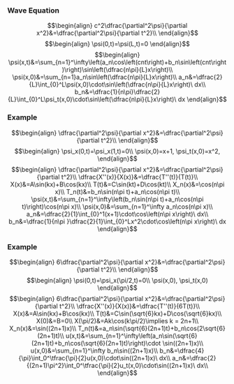 ### Wave Equation
$$\begin{align}
c^2\dfrac{\partial^2\psi}{\partial x^2}&=\dfrac{\partial^2\psi}{\partial t^2}\\
\end{align}$$
$$\begin{align}
\psi(0,t)=\psi(L,t)=0
\end{align}$$
$$\begin{align}
\psi(x,t)&=\sum_{n=1}^\infty\left(a_n\cos\left(cnt\right)+b_n\sin\left(cnt\right)\right)\sin\left(\dfrac{n\pi}{L}x\right)\\
\psi(x,0)&=\sum_{n=1}a_n\sin\left(\dfrac{n\pi}{L}x\right)\\
a_n&=\dfrac{2}{L}\int_{0}^L\psi(x,0)\cdot\sin\left(\dfrac{n\pi}{L}x\right)\ dx\\
b_n&=\dfrac{1}{n\pi}\dfrac{2}{L}\int_{0}^L\psi_t(x,0)\cdot\sin\left(\dfrac{n\pi}{L}x\right)\ dx
\end{align}$$

### Example
$$\begin{align}
\dfrac{\partial^2\psi}{\partial x^2}&=\dfrac{\partial^2\psi}{\partial t^2}\\
\end{align}$$
$$\begin{align}
\psi_x(0,t)=\psi_x(1,t)=0\\
\psi(x,0)=x+1, \psi_t(x,0)=x^2,
\end{align}$$
$$\begin{align}
\dfrac{\partial^2\psi}{\partial x^2}&=\dfrac{\partial^2\psi}{\partial t^2}\\
\dfrac{X''(x)}{X(x)}&=\dfrac{T''(t)}{T(t)}\\
X(x)&=A\sin(kx)+B\cos(kx)\\
T(t)&=C\sin(kt)+D\cos(kt)\\
X_n(x)&=\cos(n\pi x)\\
T_n(t)&=b_n\sin(n\pi t)+a_n\cos(n\pi t)\\
\psi(x,t)&=\sum_{n=1}^\infty\left(b_n\sin(n\pi t)+a_n\cos(n\pi t)\right)\cos(n\pi x)\\
\psi(x,0)&=\sum_{n=1}^\infty a_n\cos(n\pi x)\\
a_n&=\dfrac{2}{1}\int_{0}^1(x+1)\cdot\cos\left(n\pi x\right)\ dx\\
b_n&=\dfrac{1}{n\pi }\dfrac{2}{1}\int_{0}^Lx^2\cdot\cos\left(n\pi x\right)\ dx
\end{align}$$

### Example
$$\begin{align}
6\dfrac{\partial^2\psi}{\partial x^2}&=\dfrac{\partial^2\psi}{\partial t^2}\\
\end{align}$$
$$\begin{align}
\psi(0,t)=\psi_x(\pi/2,t)=0\\
\psi(x,0), \psi_t(x,0)
\end{align}$$
$$\begin{align}
6\dfrac{\partial^2\psi}{\partial x^2}&=\dfrac{\partial^2\psi}{\partial t^2}\\
\dfrac{X''(x)}{X(x)}&=\dfrac{T''(t)}{6T(t)}\\
X(x)&=A\sin(kx)+B\cos(kx)\\
T(t)&=C\sin(\sqrt{6}kx)+D\cos(\sqrt{6}kx)\\
X(0)&=B=0\\
X(\pi/2)&=Ak\cos(k\pi/2)\implies k = 2n+1\\
X_n(x)&=\sin((2n+1)x)\\
T_n(t)&=a_n\sin(\sqrt{6}(2n+1)t)+b_n\cos(2\sqrt{6}(2n+1)t)\\
u(x,t)&=\sum_{n=1}^\infty\left(a_n\sin(\sqrt{6}(2n+1)t)+b_n\cos(\sqrt{6}(2n+1)t)\right)\cdot \sin((2n+1)x)\\
u(x,0)&=\sum_{n=1}^\infty b_n\sin((2n+1)x)\\
b_n&=\dfrac{4}{\pi}\int_0^\tfrac{\pi}{2}u(x,0)\cdot\sin((2n+1)x)\ dx\\
a_n&=\dfrac{2}{(2n+1)\pi^2}\int_0^\tfrac{\pi}{2}u_t(x,0)\cdot\sin((2n+1)x)\ dx\\
\end{align}$$
